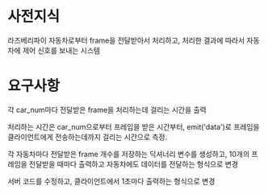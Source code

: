 # 사전지식

라즈베리파이 자동차로부터 frame을 전달받아서 처리하고, 처리한 결과에 따라서 자동차에 제어 신호를 보내는 시스템

# 요구사항

각 car_num마다 전달받은 frame을 처리하는데 걸리는 시간을 출력

처리하는 시간은 car_num으로부터 프레임을 받은 시간부터, emit('data')로 프레임을 클라이언트에게 전송하는데까지 걸리는 시간으로 측정.

각 자동차마다 전달받은 frame 개수를 저장하는 딕셔너리 변수를 생성하고, 10개의 프레임을 전달받을 때마다 출력하고 자동차에도 데이터를 전달하는 형식으로 변경

서버 코드를 수정하고, 클라이언트에서 1초마다 출력하는 형식으로 변경
